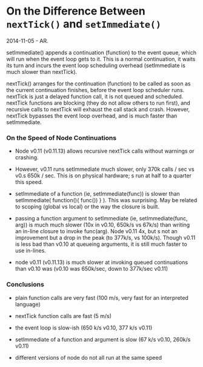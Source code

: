 On the Difference Between `nextTick()` and `setImmediate()`
===========================================================

2014-11-05 - AR.

setImmediate() appends a continuation (function) to the event queue,
which will run when the event loop gets to it.  This is a normal
continuation, it waits its turn and incurs the event loop scheduling
overhead (setImmediate is much slower than nextTick).

nextTick() arranges for the continuation (function) to be called as soon
as the current continuation finishes, before the event loop scheduler
runs.  nextTick is just a delayed function call, it is not queued and
scheduled.  nextTick functions are blocking (they do not allow others to
run first), and recursive calls to nextTick will exhaust the call stack
and crash.  However, nextTick bypasses the event loop overhead, and is
much faster than setImmediate.


### On the Speed of Node Continuations

- Node v0.11 (v0.11.13) allows recursive nextTick calls without warnings or crashing.

- However, v0.11 runs setImmediate much slower, only 370k calls / sec vs
  v0.s 650k / sec.  This is on physical hardware; s run at half to a
  quarter this speed.

- setImmediate of a function (ie, setImmediate(func)) is slower than
  setImmediate( function(){ func()) } ).  This was surprising.  May be
  related to scoping (global vs local) or the way the closure is built.

- passing a function argument to setImmediate (ie, setImmediate(func,
  arg)) is much much slower (10x in v0.10, 650k/s vs 67k/s) than writing
  an in-line closure to invoke func(arg).  Node v0.11 4x, but s not an
  improvement but a drop in the peak (to 377k/s, vs 100k/s).  Though
  v0.11 is less bad than v0.10 at queueing arguments, it is still much
  faster to use in-lines.

- node v0.11 (v0.11.13) is much slower at invoking queued continuations
  than v0.10 was (v0.10 was 650k/sec, down to 377k/sec v0.11)


### Conclusions

- plain function calls are very fast (100 m/s, very fast for an interpreted language)

- nextTick function calls are fast (5 m/s)

- the event loop is slow-ish (650 k/s v0.10, 377 k/s v0.11)

- setImmediate of a function and argument is slow (67 k/s v0.10, 260k/s v0.11)

- different versions of node do not all run at the same speed

